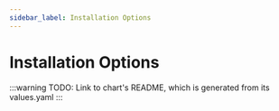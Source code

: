 ```yaml
---
sidebar_label: Installation Options
---
```


# Installation Options

:::warning
TODO: Link to chart's README, which is generated from its values.yaml
:::
